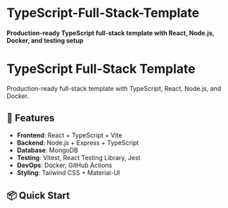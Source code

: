 # TypeScript-Full-Stack-Template
  ####  Production-ready TypeScript full-stack template with React, Node.js, Docker, and testing setup
  # TypeScript Full-Stack Template

Production-ready full-stack template with TypeScript, React, Node.js, and Docker.

## 🚀 Features

- **Frontend**: React + TypeScript + Vite
- **Backend**: Node.js + Express + TypeScript
- **Database**: MongoDB
- **Testing**: Vitest, React Testing Library, Jest
- **DevOps**: Docker, GitHub Actions
- **Styling**: Tailwind CSS + Material-UI

## 📦 Quick Start
